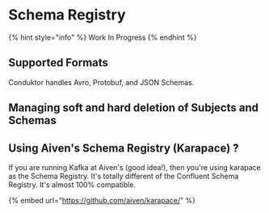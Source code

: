 # Schema Registry

{% hint style="info" %}
Work In Progress
{% endhint %}

## Supported Formats

Conduktor handles Avro, Protobuf, and JSON Schemas.



## Managing soft and hard deletion of Subjects and Schemas



## Using Aiven's Schema Registry \(Karapace\) ?

If you are running Kafka at Aiven's \(good idea!\), then you're using karapace as the Schema Registry. It's totally different of the Confluent Schema Registry. It's almost 100% compatible.

{% embed url="https://github.com/aiven/karapace/" %}







